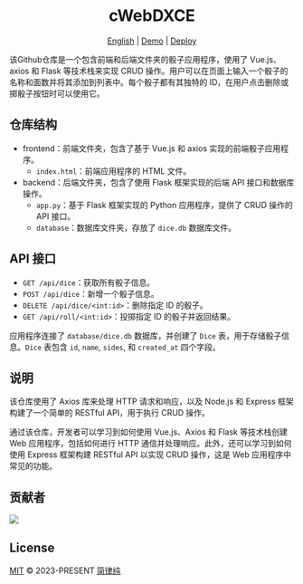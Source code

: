 <h1 align="center">
    cWebDXCE
</h1>

<p align="center">
  <a href="/README.md">English</a> |
  <a href="">Demo</a> |
  <a href="https://vercel.com/new/clone?repository-url=https://github.com/HsiangNianian/cWebDXCE" target="_blank">Deploy</a>
</p>

该Github仓库是一个包含前端和后端文件夹的骰子应用程序，使用了 Vue.js、axios 和 Flask 等技术栈来实现 CRUD 操作。用户可以在页面上输入一个骰子的名称和面数并将其添加到列表中。每个骰子都有其独特的 ID，在用户点击删除或掷骰子按钮时可以使用它。

仓库结构
-------

- frontend：前端文件夹，包含了基于 Vue.js 和 axios 实现的前端骰子应用程序。
  - `index.html`：前端应用程序的 HTML 文件。
- backend：后端文件夹，包含了使用 Flask 框架实现的后端 API 接口和数据库操作。
  - `app.py`：基于 Flask 框架实现的 Python 应用程序，提供了 CRUD 操作的 API 接口。
  - `database`：数据库文件夹，存放了 `dice.db` 数据库文件。

API 接口
--------

- `GET /api/dice`：获取所有骰子信息。
- `POST /api/dice`：新增一个骰子信息。
- `DELETE /api/dice/<int:id>`：删除指定 ID 的骰子。
- `GET /api/roll/<int:id>`：投掷指定 ID 的骰子并返回结果。

应用程序连接了 `database/dice.db` 数据库，并创建了 `Dice` 表，用于存储骰子信息。`Dice` 表包含 `id`, `name`, `sides`, 和 `created_at` 四个字段。

说明
----

该仓库使用了 Axios 库来处理 HTTP 请求和响应，以及 Node.js 和 Express 框架构建了一个简单的 RESTful API，用于执行 CRUD 操作。

通过该仓库，开发者可以学习到如何使用 Vue.js、Axios 和 Flask 等技术栈创建 Web 应用程序，包括如何进行 HTTP 通信并处理响应。此外，还可以学习到如何使用 Express 框架构建 RESTful API 以实现 CRUD 操作，这是 Web 应用程序中常见的功能。

贡献者
-----

<a href="https://github.com/HsiangNianian/cWebDXCE/graphs/contributors">
  <img src="https://contrib.rocks/image?repo=HsiangNianian/cWebDXCE" />
</a>

License
-------

[MIT](https://github.com/HsiangNianian/cWebDXCE/blob/main/LICENSE) © 2023-PRESENT [简律纯](https://github.com/HsiangNianian)
